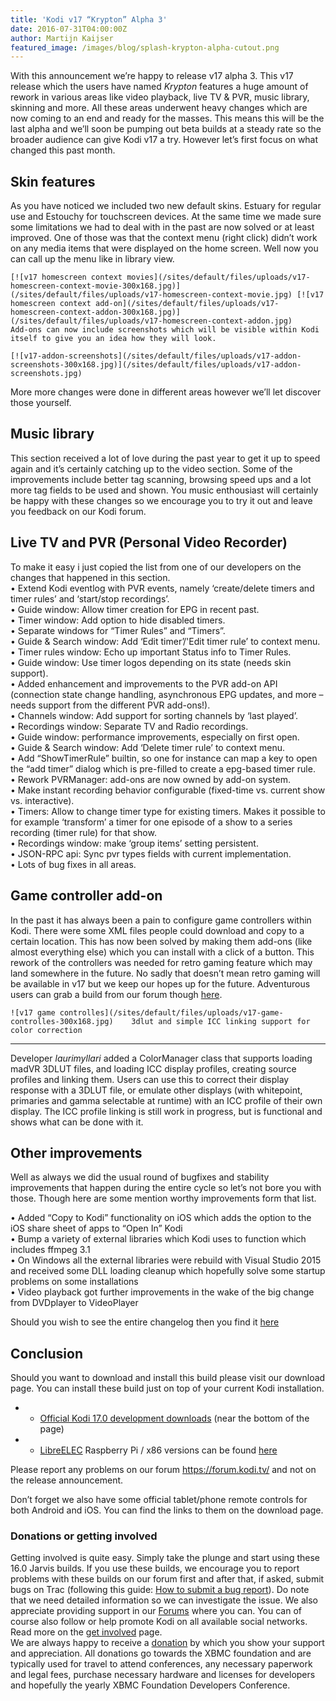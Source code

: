 ```yaml
---
title: 'Kodi v17 “Krypton” Alpha 3'
date: 2016-07-31T04:00:00Z
author: Martijn Kaijser
featured_image: /images/blog/splash-krypton-alpha-cutout.png
---
```

With this announcement we’re happy to release v17 alpha 3. This v17 release which the users have named *Krypton* features a huge amount of rework in various areas like video playback, live TV & PVR, music library, skinning and more. All these areas underwent heavy changes which are now coming to an end and ready for the masses. This means this will be the last alpha and we’ll soon be pumping out beta builds at a steady rate so the broader audience can give Kodi v17 a try. However let’s first focus on what changed this past month.

  Skin features
--------------

 As you have noticed we included two new default skins. Estuary for regular use and Estouchy for touchscreen devices. At the same time we made sure some limitations we had to deal with in the past are now solved or at least improved. One of those was that the context menu (right click) didn’t work on any media items that were displayed on the home screen. Well now you can call up the menu like in library view.

    [![v17 homescreen context movies](/sites/default/files/uploads/v17-homescreen-context-movie-300x168.jpg)](/sites/default/files/uploads/v17-homescreen-context-movie.jpg) [![v17 homescreen context add-on](/sites/default/files/uploads/v17-homescreen-context-addon-300x168.jpg)](/sites/default/files/uploads/v17-homescreen-context-addon.jpg)    Add-ons can now include screenshots which will be visible within Kodi itself to give you an idea how they will look.

    [![v17-addon-screenshots](/sites/default/files/uploads/v17-addon-screenshots-300x168.jpg)](/sites/default/files/uploads/v17-addon-screenshots.jpg)     

 More more changes were done in different areas however we’ll let discover those yourself.

 Music library
-------------

 This section received a lot of love during the past year to get it up to speed again and it’s certainly catching up to the video section. Some of the improvements include better tag scanning, browsing speed ups and a lot more tag fields to be used and shown. You music enthousiast will certainly be happy with these changes so we encourage you to try it out and leave you feedback on our Kodi forum.

 Live TV and PVR (Personal Video Recorder)
-----------------------------------------

 To make it easy i just copied the list from one of our developers on the changes that happened in this section.  
 • Extend Kodi eventlog with PVR events, namely ‘create/delete timers and timer rules’ and ‘start/stop recordings’.  
 • Guide window: Allow timer creation for EPG in recent past.  
 • Timer window: Add option to hide disabled timers.  
 • Separate windows for “Timer Rules” and “Timers”.  
 • Guide & Search window: Add ‘Edit timer’/'Edit timer rule’ to context menu.  
 • Timer rules window: Echo up important Status info to Timer Rules.  
 • Guide window: Use timer logos depending on its state (needs skin support).  
 • Added enhancement and improvements to the PVR add-on API (connection state change handling, asynchronous EPG updates, and more – needs support from the different PVR add-ons!).  
 • Channels window: Add support for sorting channels by ‘last played’.  
 • Recordings window: Separate TV and Radio recordings.  
 • Guide window: performance improvements, especially on first open.  
 • Guide & Search window: Add ‘Delete timer rule’ to context menu.  
 • Add “ShowTimerRule” builtin, so one for instance can map a key to open the “add timer” dialog which is pre-filled to create a epg-based timer rule.  
 • Rework PVRManager: add-ons are now owned by add-on system.  
 • Make instant recording behavior configurable (fixed-time vs. current show vs. interactive).  
 • Timers: Allow to change timer type for existing timers. Makes it possible to for example ‘transform’ a timer for one episode of a show to a series recording (timer rule) for that show.  
 • Recordings window: make ‘group items’ setting persistent.  
 • JSON-RPC api: Sync pvr types fields with current implementation.  
 • Lots of bug fixes in all areas.

 Game controller add-on
----------------------

 In the past it has always been a pain to configure game controllers within Kodi. There were some XML files people could download and copy to a certain location. This has now been solved by making them add-ons (like almost everything else) which you can install with a click of a button. This rework of the controllers was needed for retro gaming feature which may land somewhere in the future. No sadly that doesn’t mean retro gaming will be available in v17 but we keep our hopes up for the future. Adventurous users can grab a build from our forum though [here](https://forum.kodi.tv/forumdisplay.php?fid=194).

    ![v17 game controlles](/sites/default/files/uploads/v17-game-controlles-300x168.jpg)    3dlut and simple ICC linking support for color correction
---------------------------------------------------------

 Developer *laurimyllari* added a ColorManager class that supports loading madVR 3DLUT files, and loading ICC display profiles, creating source profiles and linking them. Users can use this to correct their display response with a 3DLUT file, or emulate other displays (with whitepoint, primaries and gamma selectable at runtime) with an ICC profile of their own display. The ICC profile linking is still work in progress, but is functional and shows what can be done with it.

  

 Other improvements
------------------

 Well as always we did the usual round of bugfixes and stability improvements that happen during the entire cycle so let’s not bore you with those. Though here are some mention worthy improvements form that list.

 • Added “Copy to Kodi” functionality on iOS which adds the option to the iOS share sheet of apps to “Open In” Kodi  
 • Bump a variety of external libraries which Kodi uses to function which includes ffmpeg 3.1  
 • On Windows all the external libraries were rebuild with Visual Studio 2015 and received some DLL loading cleanup which hopefully solve some startup problems on some installations  
 • Video playback got further improvements in the wake of the big change from DVDplayer to VideoPlayer

 Should you wish to see the entire changelog then you find it [here](https://github.com/xbmc/xbmc/milestone/86?closed=1)

 Conclusion
----------

 Should you want to download and install this build please visit our download page. You can install these build just on top of your current Kodi installation.

 
 * * [Official Kodi 17.0 development downloads](/download) (near the bottom of the page)
 * * [LibreELEC](https://libreelec.tv/) Raspberry Pi / x86 versions can be found [here](https://libreelec.tv/downloads/preview/)
 
 Please report any problems on our forum <https://forum.kodi.tv/> and not on the release announcement.

 Don’t forget we also have some official tablet/phone remote controls for both Android and iOS. You can find the links to them on the download page.

 ### Donations or getting involved

 Getting involved is quite easy. Simply take the plunge and start using these 16.0 Jarvis builds. If you use these builds, we encourage you to report problems with these builds on our forum first and after that, if asked, submit bugs on Trac (following this guide: [How to submit a bug report](https://kodi.wiki/view/HOW-TO:Submit_a_bug_report)). Do note that we need detailed information so we can investigate the issue. We also appreciate providing support in our [Forums](https://forum.kodi.tv/ "Kodi Forums") where you can. You can of course also follow or help promote Kodi on all available social networks. Read more on the [get involved](/get-involved) page.  
 We are always happy to receive a [donation](/contribute/donate "Donate") by which you show your support and appreciation. All donations go towards the XBMC foundation and are typically used for travel to attend conferences, any necessary paperwork and legal fees, purchase necessary hardware and licenses for developers and hopefully the yearly XBMC Foundation Developers Conference.

 